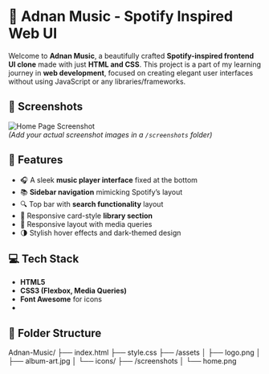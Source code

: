 # 🎵 Adnan Music - Spotify Inspired Web UI

Welcome to **Adnan Music**, a beautifully crafted **Spotify-inspired frontend UI clone** made with just **HTML and CSS**. This project is a part of my learning journey in **web development**, focused on creating elegant user interfaces without using JavaScript or any libraries/frameworks.


## 📸 Screenshots

![Home Page Screenshot](./screenshots/home.png)  
*(Add your actual screenshot images in a `/screenshots` folder)*


## 🧰 Features

- 🎧 A sleek **music player interface** fixed at the bottom  
- 📚 **Sidebar navigation** mimicking Spotify’s layout  
- 🔍 Top bar with **search functionality** layout  
- 📁 Responsive card-style **library section**  
- 📱 Responsive layout with media queries  
- 🌗 Stylish hover effects and dark-themed design


## 💻 Tech Stack

- **HTML5**
- **CSS3 (Flexbox, Media Queries)**  
- **Font Awesome** for icons
- 
## 📂 Folder Structure

Adnan-Music/
├── index.html
├── style.css
├── /assets
│   ├── logo.png
│   ├── album-art.jpg
│   └── icons/
├── /screenshots
│   └── home.png
